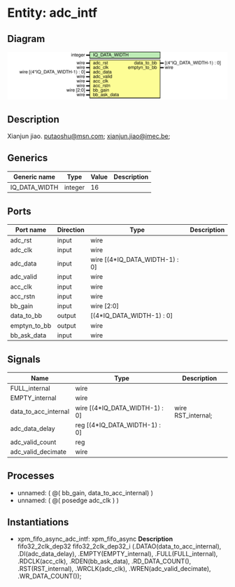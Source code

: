 # Entity: adc_intf

## Diagram

![Diagram](adc_intf.svg "Diagram")
## Description

Xianjun jiao. putaoshu@msn.com; xianjun.jiao@imec.be;
 
## Generics

| Generic name  | Type    | Value | Description |
| ------------- | ------- | ----- | ----------- |
| IQ_DATA_WIDTH | integer | 16    |             |
## Ports

| Port name    | Direction | Type                           | Description |
| ------------ | --------- | ------------------------------ | ----------- |
| adc_rst      | input     | wire                           |             |
| adc_clk      | input     | wire                           |             |
| adc_data     | input     | wire [(4*IQ_DATA_WIDTH-1) : 0] |             |
| adc_valid    | input     | wire                           |             |
| acc_clk      | input     | wire                           |             |
| acc_rstn     | input     | wire                           |             |
| bb_gain      | input     | wire [2:0]                     |             |
| data_to_bb   | output    | [(4*IQ_DATA_WIDTH-1) : 0]      |             |
| emptyn_to_bb | output    | wire                           |             |
| bb_ask_data  | input     | wire                           |             |
## Signals

| Name                 | Type                           | Description         |
| -------------------- | ------------------------------ | ------------------- |
| FULL_internal        | wire                           |                     |
| EMPTY_internal       | wire                           |                     |
| data_to_acc_internal | wire [(4*IQ_DATA_WIDTH-1) : 0] | wire RST_internal;  |
| adc_data_delay       | reg [(4*IQ_DATA_WIDTH-1) : 0]  |                     |
| adc_valid_count      | reg                            |                     |
| adc_valid_decimate   | wire                           |                     |
## Processes
- unnamed: ( @( bb_gain, data_to_acc_internal) )
- unnamed: ( @( posedge adc_clk ) )
## Instantiations

- xpm_fifo_async_adc_intf: xpm_fifo_async
**Description**
fifo32_2clk_dep32 fifo32_2clk_dep32_i
(.DATAO(data_to_acc_internal),
.DI(adc_data_delay),
.EMPTY(EMPTY_internal),
.FULL(FULL_internal),
.RDCLK(acc_clk),
.RDEN(bb_ask_data),
.RD_DATA_COUNT(),
.RST(RST_internal),
.WRCLK(adc_clk),
.WREN(adc_valid_decimate),
.WR_DATA_COUNT());

